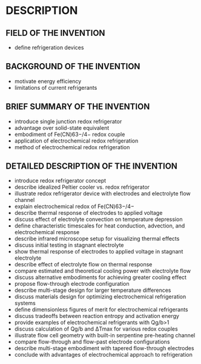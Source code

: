 # DESCRIPTION

## FIELD OF THE INVENTION

- define refrigeration devices

## BACKGROUND OF THE INVENTION

- motivate energy efficiency
- limitations of current refrigerants

## BRIEF SUMMARY OF THE INVENTION

- introduce single junction redox refrigerator
- advantage over solid-state equivalent
- embodiment of Fe(CN)63−/4− redox couple
- application of electrochemical redox refrigeration
- method of electrochemical redox refrigeration

## DETAILED DESCRIPTION OF THE INVENTION

- introduce redox refrigerator concept
- describe idealized Peltier cooler vs. redox refrigerator
- illustrate redox refrigerator device with electrodes and electrolyte flow channel
- explain electrochemical redox of Fe(CN)63−/4−
- describe thermal response of electrodes to applied voltage
- discuss effect of electrolyte convection on temperature depression
- define characteristic timescales for heat conduction, advection, and electrochemical response
- describe infrared microscope setup for visualizing thermal effects
- discuss initial testing in stagnant electrolyte
- show thermal response of electrodes to applied voltage in stagnant electrolyte
- describe effect of electrolyte flow on thermal response
- compare estimated and theoretical cooling power with electrolyte flow
- discuss alternative embodiments for achieving greater cooling effect
- propose flow-through electrode configuration
- describe multi-stage design for larger temperature differences
- discuss materials design for optimizing electrochemical refrigeration systems
- define dimensionless figures of merit for electrochemical refrigerants
- discuss tradeoffs between reaction entropy and activation energy
- provide examples of electrochemical refrigerants with Qg/b>1
- discuss calculation of Qg/b and ΔTmax for various redox couples
- illustrate flow cell geometry with built-in serpentine pre-heating channel
- compare flow-through and flow-past electrode configurations
- describe multi-stage embodiment with tapered flow-through electrodes
- conclude with advantages of electrochemical approach to refrigeration

